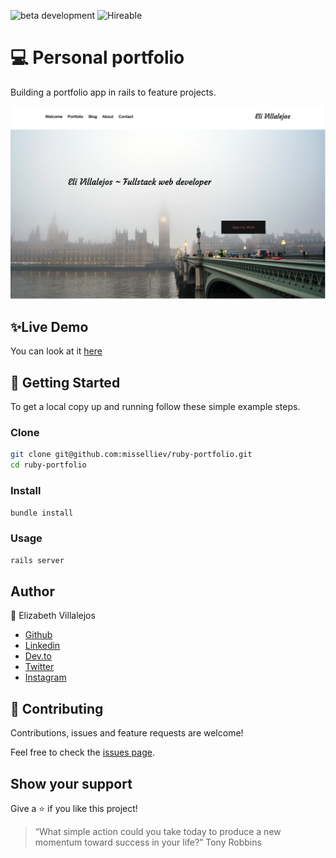 ![beta development](https://img.shields.io/badge/beta-development-green?style=flat-square)
![Hireable](https://cdn.rawgit.com/hiendv/hireable/master/styles/default/yes.svg)

# 💻 Personal portfolio

Building a portfolio app in rails to feature projects. 

![alt text](docs/home.png)

## ✨Live Demo

You can look at it [here](https://misselliev-portfolio.herokuapp.com/)


## 🚀 Getting Started

To get a local copy up and running follow these simple example steps.


### Clone

```sh
git clone git@github.com:misselliev/ruby-portfolio.git
cd ruby-portfolio
```

### Install

```sh
bundle install 
```

### Usage

```sh
rails server
```


## Author

👤 Elizabeth Villalejos

- [Github](https://github.com/misselliev)
- [Linkedin](https://linkedin.com/ellievillalejos)
- [Dev.to](https://dev.to/misselliev)
- [Twitter](https://twitter.com/miss_elliev/)
- [Instagram](https://www.instagram.com/miss_elliev/)


## 🤝 Contributing

Contributions, issues and feature requests are welcome!

Feel free to check the [issues page](issues/).


## Show your support

Give a ⭐️ if you like this project!

> “What simple action could you take today to produce a new momentum toward success in your life?” Tony Robbins

